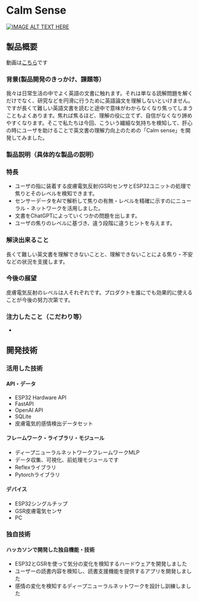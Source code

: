 # Calm Sense
[![IMAGE ALT TEXT HERE](https://jphacks.com/wp-content/uploads/2024/07/JPHACKS2024_ogp.jpg)](https://www.youtube.com/watch?v=DZXUkEj-CSI)


## 製品概要

動画は[こちら](https://youtu.be/APdp-a52nts)です

### 背景(製品開発のきっかけ、課題等）
我々は日常生活の中でよく英語の文書に触れます。それは単なる読解問題を解くだけでなく、研究などを円滑に行うために英語論文を理解しないといけません。ですが長くて難しい英語文書を読むと途中で意味がわからなくなり焦ってしまうこともよくあります。焦れば焦るほど、理解の役に立てず、自信がなくなり諦めやすくなります。そこで私たちは今回、こういう繊細な気持ちを検知して、肝心の時にユーザを助けることで英文書の理解力向上のための「Calm sense」を開発してみました。

### 製品説明（具体的な製品の説明）
### 特長
* ユーザの指に装着する皮膚電気反射(GSR)センサとESP32ユニットの処理で焦りとそのレベルを検知できます。
* センサーデータをAIで解析して焦りの有無・レベルを精確に示すのにニューラル・ネットワークを活用しました。
* 文書をChatGPTによっていくつかの問題を出します。
* ユーザの焦りのレベルに基づき、違う段階に違うヒントを与えます。

### 解決出来ること
長くて難しい英文書を理解できないことと、理解できないことによる焦り・不安などの状況を支援します。

### 今後の展望
皮膚電気反射のレベルは人それぞれです。プロダクトを誰にでも効果的に使えることが今後の努力次第です。

### 注力したこと（こだわり等）
*


## 開発技術
### 活用した技術
#### API・データ
* ESP32 Hardware API
* FastAPI
* OpenAI API
* SQLite
* 皮膚電気的感情検出データセット
#### フレームワーク・ライブラリ・モジュール
* ディープニューラルネットワークフレームワークMLP
* データ収集、可視化、前処理モジュールです
* Reflexライブラリ
* Pytorchライブラリ
#### デバイス
* ESP32シングルチップ
* GSR皮膚電気センサ
* PC

### 独自技術
#### ハッカソンで開発した独自機能・技術
* ESP32とGSRを使って気分の変化を検知するハードウェアを開発しました
* ユーザーの読書内容を検知し、読書支援機能を提供するアプリを開発しました
* 感情の変化を検知するディープニューラルネットワークを設計し訓練しました

